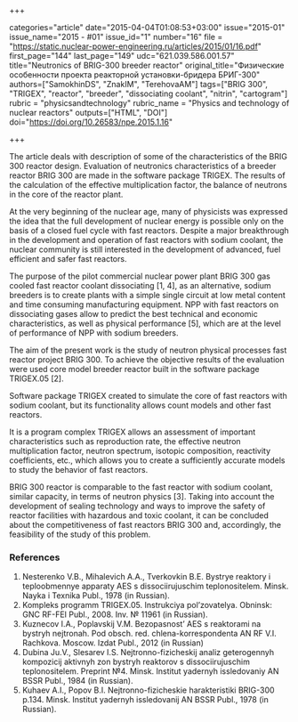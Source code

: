 +++

categories="article"
date="2015-04-04T01:08:53+03:00"
issue="2015-01"
issue_name="2015 - #01"
issue_id="1"
number="16"
file = "https://static.nuclear-power-engineering.ru/articles/2015/01/16.pdf"
first_page="144"
last_page="149"
udc="621.039.586.001.57"
title="Neutronics of BRIG-300 breeder reactor"
original_title="Физические особенности проекта реакторной установки-бридера БРИГ-300"
authors=["SamokhinDS", "ZnakIM", "TerehovaAM"]
tags=["BRIG	300", "TRIGEX", "reactor", "breeder", "dissociating coolant", "nitrin", "cartogram"]
rubric = "physicsandtechnology"
rubric_name = "Physics and technology of nuclear reactors"
outputs=["HTML", "DOI"]
doi="https://doi.org/10.26583/npe.2015.1.16"

+++

The article deals with description of some of the characteristics of the BRIG	300 reactor design. Evaluation of neutronics characteristics of a breeder reactor BRIG	300 are made in the software package TRIGEX. The results of the calculation of the effective multiplication factor, the balance of neutrons in the core of the reactor plant.

At the very beginning of the nuclear age, many of physicists was expressed the idea that the full development of nuclear energy is possible only on the basis of a closed fuel cycle with fast reactors. Despite a major breakthrough in the development and operation of fast reactors with sodium coolant, the nuclear community is still interested in the development of advanced, fuel	efficient and safer fast reactors.

The purpose of the pilot commercial nuclear power plant BRIG	300 gas	cooled fast reactor coolant dissociating [1, 4], as an alternative, sodium breeders is to create plants with a simple single	circuit at low metal content and time consuming manufacturing equipment. NPP with fast reactors on dissociating gases allow to predict the best technical and economic characteristics, as well as physical performance [5], which are at the level of performance of NPP with sodium breeders.

The aim of the present work is the study of neutron	physical processes fast reactor project BRIG	300. To achieve the objective results of the evaluation were used core model breeder reactor built in the software package TRIGEX.05 [2].

Software package TRIGEX created to simulate the core of fast reactors with sodium coolant, but its functionality allows count models and other fast reactors.

It is a program complex TRIGEX allows an assessment of important characteristics such as reproduction rate, the effective neutron multiplication factor, neutron spectrum, isotopic composition, reactivity coefficients, etc., which allows you to create a sufficiently accurate models to study the behavior of fast reactors.

BRIG	300 reactor is comparable to the fast reactor with sodium coolant, similar capacity, in terms of neutron physics [3]. Taking into account the development of sealing technology and ways to improve the safety of reactor facilities with hazardous and toxic coolant, it can be concluded about the competitiveness of fast reactors BRIG	300 and, accordingly, the feasibility of the study of this problem.

### References

1. Nesterenko V.B., Mihalevich A.A., Tverkovkin B.E. Bystrye reaktory i teploobmennye apparaty AES s dissociirujuschim teplonositelem. Minsk. Nayka i Texnika Publ., 1978 (in Russian).
2. Kompleks programm TRIGEX.05. Instrukciya pol’zovatelya. Obninsk: GNC RF-FEI Publ., 2008. Inv. № 11961 (in Russian).
3. Kuznecov I.A., Poplavskij V.M. Bezopasnost’ AES s reaktorami na bystryh nejtronah. Pod obsch. red. chlena-korrespondenta AN RF V.I. Rachkova. Moscow. Izdat Publ., 2012 (in Russian)
4. Dubina Ju.V., Slesarev I.S. Nejtronno-fizicheskij analiz geterogennyh kompozicij aktivnyh zon bystryh reaktorov s dissociirujuschim teplonositelem. Preprint №4. Minsk. Institut yadernyh issledovaniy AN BSSR Publ., 1984 (in Russian).
5. Kuhaev A.I., Popov B.I. Nejtronno-fizicheskie harakteristiki BRIG-300 p.134. Minsk. Institut yadernyh issledovanij AN BSSR Publ., 1978 (in Russian).